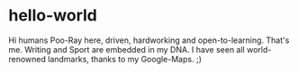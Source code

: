 # hello-world

Hi humans
Poo-Ray here, driven, hardworking and open-to-learning. That's me. Writing and Sport are embedded in my DNA.
I have seen all world-renowned landmarks, thanks to my Google-Maps. ;)
